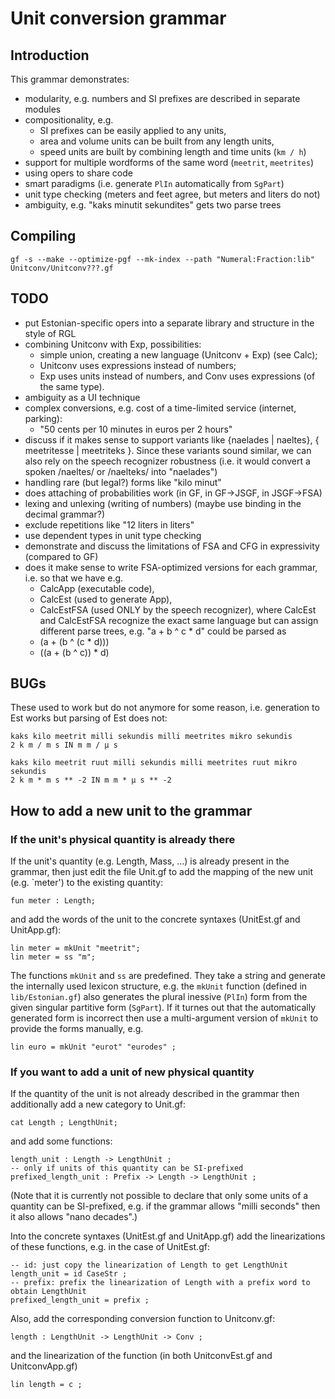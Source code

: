 Unit conversion grammar
=======================

Introduction
------------

This grammar demonstrates:

  * modularity, e.g. numbers and SI prefixes are described in separate modules
  * compositionality, e.g.
    * SI prefixes can be easily applied to any units,
    * area and volume units can be built from any length units,
    * speed units are built by combining length and time units (`km / h`)
  * support for multiple wordforms of the same word (`meetrit`, `meetrites`)
  * using opers to share code
  * smart paradigms (i.e. generate `PlIn` automatically from `SgPart`)
  * unit type checking (meters and feet agree, but meters and liters do not)
  * ambiguity, e.g. "kaks minutit sekundites" gets two parse trees


Compiling
---------

    gf -s --make --optimize-pgf --mk-index --path "Numeral:Fraction:lib" Unitconv/Unitconv???.gf


TODO
----

  * put Estonian-specific opers into a separate library and structure in the style of RGL
  * combining Unitconv with Exp, possibilities:
    * simple union, creating a new language (Unitconv + Exp) (see Calc);
    * Unitconv uses expressions instead of numbers;
    * Exp uses units instead of numbers, and Conv uses expressions (of the same type).
  * ambiguity as a UI technique
  * complex conversions, e.g. cost of a time-limited service (internet, parking):
    * "50 cents per 10 minutes in euros per 2 hours"
  * discuss if it makes sense to support variants like {naelades | naeltes},
    { meetritesse | meetriteks }. Since these variants sound similar, we can also
    rely on the speech recognizer robustness (i.e. it would convert a spoken
    /naeltes/ or /naelteks/ into "naelades")
  * handling rare (but legal?) forms like "kilo minut"
  * does attaching of probabilities work (in GF, in GF->JSGF, in JSGF->FSA)
  * lexing and unlexing (writing of numbers) (maybe use binding in the decimal grammar?)
  * exclude repetitions like "12 liters in liters"
  * use dependent types in unit type checking
  * demonstrate and discuss the limitations of FSA and CFG in expressivity (compared to GF)
  * does it make sense to write FSA-optimized versions for each grammar, i.e. so that we have e.g.
    * CalcApp (executable code),
    * CalcEst (used to generate App),
    * CalcEstFSA (used ONLY by the speech recognizer),
    where CalcEst and CalcEstFSA recognize the exact same language but can assign different parse
    trees, e.g. "a + b ^ c * d" could be parsed as
    * (a + (b ^ (c * d)))
    * ((a + (b ^ c)) * d)

BUGs
-----

These used to work but do not anymore for some reason,
i.e. generation to Est works but parsing of Est does not:

    kaks kilo meetrit milli sekundis milli meetrites mikro sekundis
    2 k m / m s IN m m / µ s

    kaks kilo meetrit ruut milli sekundis milli meetrites ruut mikro sekundis
    2 k m * m s ** -2 IN m m * µ s ** -2


How to add a new unit to the grammar
------------------------------------

### If the unit's physical quantity is already there

If the unit's quantity (e.g. Length, Mass, ...) is already present in the grammar,
then just edit the file Unit.gf to add the mapping of the new unit (e.g. `meter')
to the existing quantity:

    fun meter : Length;

and add the words of the unit to the concrete syntaxes (UnitEst.gf and UnitApp.gf):

    lin meter = mkUnit "meetrit";
    lin meter = ss "m";

The functions `mkUnit` and `ss` are predefined. They take a string and generate the internally
used lexicon structure, e.g. the `mkUnit` function (defined in `lib/Estonian.gf`) also generates
the plural inessive (`PlIn`) form from the given singular partitive form (`SgPart`).
If it turnes out that the automatically generated form is incorrect then use
a multi-argument version of `mkUnit` to provide the forms manually, e.g.

    lin euro = mkUnit "eurot" "eurodes" ;


### If you want to add a unit of new physical quantity

If the quantity of the unit is not already described in the grammar then
additionally add a new category to Unit.gf:

    cat Length ; LengthUnit;

and add some functions:

    length_unit : Length -> LengthUnit ;
    -- only if units of this quantity can be SI-prefixed
    prefixed_length_unit : Prefix -> Length -> LengthUnit ;

(Note that it is currently not possible to declare that only some units
of a quantity can be SI-prefixed, e.g. if the grammar allows "milli seconds"
then it also allows "nano decades".)

Into the concrete syntaxes (UnitEst.gf and UnitApp.gf) add the linearizations
of these functions, e.g. in the case of UnitEst.gf:

    -- id: just copy the linearization of Length to get LengthUnit
    length_unit = id CaseStr ;
    -- prefix: prefix the linearization of Length with a prefix word to obtain LengthUnit
    prefixed_length_unit = prefix ;

Also, add the corresponding conversion function to Unitconv.gf:

    length : LengthUnit -> LengthUnit -> Conv ;

and the linearization of the function (in both UnitconvEst.gf and UnitconvApp.gf)

    lin length = c ;
